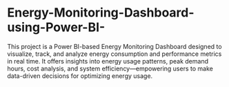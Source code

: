 # Energy-Monitoring-Dashboard-using-Power-BI-
This project is a Power BI-based Energy Monitoring Dashboard designed to visualize, track, and analyze energy consumption and performance metrics in real time. It offers insights into energy usage patterns, peak demand hours, cost analysis, and system efficiency—empowering users to make data-driven decisions for optimizing energy usage.

